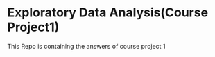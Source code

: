 # Exploratory Data Analysis(Course Project1)
This Repo is containing the answers of course project 1
